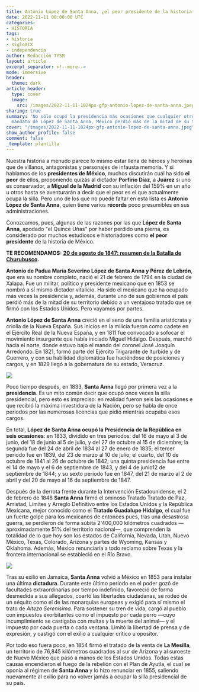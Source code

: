 ```yaml
---
title: Antonio López de Santa Anna, ¿el peor presidente de la historia de México?
date: 2022-11-11 00:00:00 UTC
categories:
- HISTORIA
tags:
- historia
- sigloXIX
- independencia
author: Redacción TYSM
layout: article
excerpt_separator: <!--more-->
mode: immersive
header:
  theme: dark
article_header:
  type: cover
  image:
    src: /images/2022-11-11-1024px-gfp-antonio-lopez-de-santa-anna.jpeg
sharing: true
summary: 'No sólo ocupó la presidencia más ocasiones que cualquier otro: durante el
  mandato de López de Santa Anna, México perdió más de la mitad de su territorio…'
cover: "/images/2022-11-11-1024px-gfp-antonio-lopez-de-santa-anna.jpeg"
show_author_profile: false
comment: false
_template: plantilla
---
```







Nuestra historia a menudo parece lo mismo estar llena de héroes y heroínas que de villanos, antagonistas y personajes de infausta memoria. Y si hablamos de los **presidentes de México**, muchos discutirán cuál ha sido **el peor** de ellos, proponiendo quizás al dictador **Porfirio Díaz**, a **Juárez** si uno es conservador, a **Miguel de la Madrid** con su inflación del 159% en un año u otros hasta se aventurarán a decir que el peor es el que actualmente ocupa la silla. Pero uno de los que no puede faltar en esta lista es **Antonio López de Santa Anna**, quien tiene varios **récords** poco presumibles en sus administraciones.

Conozcamos, pues, algunas de las razones por las que **López de Santa Anna**, apodado "el Quince Uñas" por haber perdido una pierna, es considerado por muchos estudiosos e historiadores como **el peor presidente** de la historia de México.

**TE RECOMENDAMOS:** [**20 de agosto de 1847: resumen de la Batalla de Churubusco**](https://blog.tonoysumariachi.com/historia/2022/07/15/20-de-agosto-de-1847-resumen-de-la-batalla-de-churubusco.html)**.**

**Antonio de Padua María Severino López de Santa Anna y Pérez de Lebrón**, que era su nombre completo, nació el 21 de febrero de 1794 en la ciudad de Xalapa. Fue un militar, político y presidente mexicano que en 1853 se nombró a sí mismo dictador vitalicio. Ha sido el mexicano que ha ocupado más veces la presidencia y, además, durante uno de sus gobiernos el país perdió más de la mitad de su territorio debido a un ventajoso tratado que se firmó con los Estados Unidos. Pero vayamos por partes.

**Antonio López de Santa Anna** creció en el seno de una familia aristócrata y criolla de la Nueva España. Sus inicios en la milicia fueron como cadete en el Ejército Real de la Nueva España, y en 1811 fue convocado a sofocar el movimiento insurgente que había iniciado Miguel Hidalgo. Después, marchó hacia el norte, donde estuvo bajo el mando del coronel José Joaquín Arredondo. En 1821, formó parte del Ejército Trigarante de Iturbide y de Guerrero, y con su habilidad diplomática fue haciéndose de posiciones y cargos, y en 1829 llegó a la gobernatura de su estado, Veracruz.

![](https://upload.wikimedia.org/wikipedia/commons/e/ed/Oleo_Antonio_Lopez_de_Santa_Anna.PNG)

Poco tiempo después, en 1833, **Santa Anna** llegó por primera vez a la **presidencia**. Es un mito común decir que ocupó once veces la silla presidencial, pero esto es impreciso: en realidad fueron seis las ocasiones e que recibió la máxima investidura de la Nación, pero se habla de once periodos por las numerosas licencias que pidió mientras ocupaba esos cargos.

En total, **López de Santa Anna ocupó la Presidencia de la República en seis ocasiones**: en 1833, dividido en tres periodos: del 16 de mayo al 3 de junio, del 18 de junio al 5 de julio, y del 27 de octubre al 15 de diciembre; la segunda fue del 24 de abril de 1834 al 27 de enero de 1835; el tercer periodo fue en 1839, del 23 de marzo al 10 de julio; el cuarto, del 10 de octubre de 1841 al 26 de octubre de 1842; una quinta presidencia fue entre el 14 de mayo y el 6 de septiembre de 1843, y del 4 de junio12 de septiembre de 1844; y su sexto periodo fue en 1847, del 21 de marzo al 2 de abril y del 20 de mayo al 16 de septiembre de 1847.

Después de la derrota frente durante la Intervención Estadounidense, el 2 de febrero de 1848 **Santa Anna** firmó el ominoso Tratado Tratado de Paz, Amistad, Límites y Arreglo Definitivo entre los Estados Unidos y la República Mexicana, mejor conocido como el **Tratado Guadalupe Hidalgo**, el cual fue un fuerte golpe para los mexicanos de entonces pues, tras una desastrosa guerra, se perdieron de forma súbita 2'400,000 kilómetros cuadrados —aproximadamente 51% del territorio nacional—, que comprenden la totalidad de lo que hoy son los estados de California, Nevada, Utah, Nuevo México, Texas, Colorado, Arizona y partes de Wyoming, Kansas y Oklahoma. Además, México renunciaría a todo reclamo sobre Texas y la frontera internacional se estableció en el Río Bravo.

![](https://upload.wikimedia.org/wikipedia/commons/thumb/1/1d/Gilman_%28United_States_%28after_the_Treaty_of_Guadalupe_Hidalgo%29%29_1848_UTA.jpg/1024px-Gilman_%28United_States_%28after_the_Treaty_of_Guadalupe_Hidalgo%29%29_1848_UTA.jpg)

Tras su exilió en Jamaica, **Santa Anna** volvió a México en 1853 para instalar una última **dictadura**. Durante este último periodo en el poder gozó de facultades extraordinarias por tiempo indefinido, favoreció de forma desmedida a sus allegados, coartó las libertades ciudadanas, se rodeó de un séquito como el de las monarquías europeas y exigió para sí mismo el trato de _Alteza Serenísima._ Para sostener su tren de vida, cargó al pueblo con impuestos exorbitantes como el impuesto por cada perro —cuyo incumplimiento se castigaba con multas y la muerte del animal— y el impuesto por cada puerta o cada ventana. Limitó la libertad de prensa y de expresión, y castigó con el exilio a cualquier crítico u opositor.

Por todo eso fuera poco, en 1854 firmó el tratado de la venta de **La Mesilla**, un territorio de 76,845 kilómetros cuadrados al sur de Arizona y al suroeste de Nuevo México que pasó a manos de los Estados Unidos. Todas estas causas encendieron el fuego de la rebelión con el Plan de Ayutla, el cual se oponía al régimen de **Santa Anna** y lo hizo renunciar en 1855, saliendo nuevamente al exilio para no volver jamás a ocupar la silla presidencial de su país.
